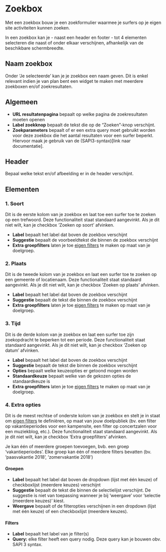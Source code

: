 ---
---

# Zoekbox

Met een zoekbox bouw je een zoekformulier waarmee je surfers op je eigen site activiteiten kunnen zoeken.

In een zoekbox kan je - naast een header en footer - tot 4 elementen selecteren die naast of onder elkaar verschijnen, afhankelijk van de beschikbare schermbreedte.

## Naam zoekbox
Onder ‘Je selecteerde’ kan je je zoekbox een naam geven. Dit is enkel relevant indien je van plan bent een widget te maken met meerdere zoekboxen en/of zoekresultaten.

## Algemeen

* **URL resultatenpagina** bepaalt op welke pagina de zoekresultaten moeten openen
* **Label zoekknop** bepaalt de tekst die op de “Zoeken”-knop verschijnt.
* **Zoekparameters** bepaalt of er een extra query moet gebruikt worden voor deze zoekbox die het aantal resultaten voor een surfer beperkt. Hiervoor maak je gebruik van de (SAPI3-syntax)[link naar documentatie].

## Header
Bepaal welke tekst en/of afbeelding er in de header verschijnt.

## Elementen
### 1. Soort 
Dit is de eerste kolom van je zoekbox en laat toe een surfer toe te zoeken op een trefwoord. Deze functionaliteit staat standaard aangevinkt. Als je dit niet wilt, kan je checkbox ‘Zoeken op soort’ afvinken.

* **Label** bepaalt het label dat boven de zoekbox verschijnt
* **Suggestie** bepaalt de voorbeeldtekst die binnen de zoekbox verschijnt
* **Extra groepfilters** laten je toe [eigen filters](http://documentatie.uitdatabank.be/content/widgets/latest/configureren/groepfilters/) te maken op maat van je doelgroep.

### 2. Plaats 
Dit is de tweede kolom van je zoekbox en laat een surfer toe te zoeken op een gemeente of locatienaam. Deze functionaliteit staat standaard aangevinkt. Als je dit niet wilt, kan je checkbox ‘Zoeken op plaats’ afvinken.


* **Label** bepaalt het label dat boven de zoekbox verschijnt
* **Suggestie** bepaalt de tekst die binnen de zoekbox verschijnt
* **Extra groepfilters** laten je toe [eigen filters](http://documentatie.uitdatabank.be/content/widgets/latest/configureren/groepfilters/) te maken op maat van je doelgroep.

### 3. Tijd 
Dit is de derde kolom van je zoekbox en laat een surfer toe zijn zoekopdracht te beperken tot een periode. Deze functionaliteit staat standaard aangevinkt. Als je dit niet wilt, kan je checkbox ‘Zoeken op datum’ afvinken.

* **Label** bepaalt het label dat boven de zoekbox verschijnt
* **Suggestie** bepaalt de tekst die binnen de zoekbox verschijnt
* **Opties** bepaalt welke keuzeopties er getoond mogen worden
* **Standaardkeuze** bepaalt welke van de gekozen opties de standaardkeuze is
* **Extra groepfilters** laten je toe [eigen filters](http://documentatie.uitdatabank.be/content/widgets/latest/configureren/groepfilters/) te maken op maat van je doelgroep.

### 4. Extra opties 
Dit is de meest rechtse of onderste kolom van je zoekbox en stelt je in staat om [eigen filters](http://documentatie.uitdatabank.be/content/widgets/latest/configureren/groepfilters/) te definiëren, op maat van jouw doelpubliek (bv. een filter op vakantieperiodes voor een kampensite, een filter op concertzalen voor een muziekblog, etc.). Deze functionaliteit staat standaard aangevinkt. Als je dit niet wilt, kan je checkbox ‘Extra groepfilters’ afvinken.

Je kan één of meerdere groepen toevoegen, bvb. een groep ‘vakantieperiodes’. Elke groep kan één of meerdere filters bevatten (bv. ‘paasvakantie 2018’, ‘zomervakantie 2018’)

#### Groepen
* **Label** bepaalt het label dat boven de dropdown (lijst met één keuze) of checkboxlijst (meerdere keuzes) verschijnt
* **Suggestie** bepaalt de tekst die binnen de selectielijst verschijnt. De suggestie is niet van toepassing wanneer je bij ‘weergave’ voor ‘selectie (meerdere keuzes)’ kiest.
* **Weergave** bepaalt of de filteropties verschijnen in een dropdown (lijst met één keuze) of een checkboxlijst (meerdere keuzes).

#### Filters
- **Label** bepaalt het label van je filter(s)
- **Query:** elke filter heeft een query nodig. Deze query kan je bouwen obv. SAPI 3 syntax.
